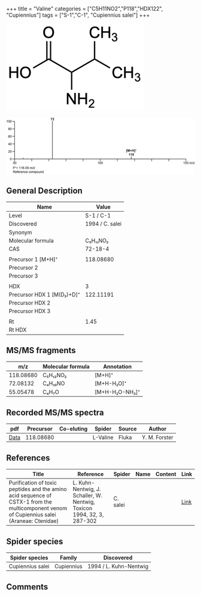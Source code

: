 +++
title = "Valine"
categories = ["C5H11NO2","P118","HDX122",
"Cupiennius"]
tags = ["S-1","C-1",
"Cupiennius salei"]
+++

![](/img/Valine.png)

![](/img_MSMS/118_Valine.png)

## General Description

| Name                      | Value           |
|---------------------------|-----------------|
| Level                     | S-1 / C-1       |
| Discovered                | 1994 / C. salei |
| Synonym                   |                 |
| Molecular formula         | C₅H₁₁NO₂        |
| CAS                       | 72-18-4         |
|                           |                 |
| Precursor 1 [M+H]⁺        | 118.08680       |
| Precursor 2               |                 |
| Precursor 3               |                 |
|                           |                 |
| HDX                       | 3               |
| Precursor HDX 1 [M(D₃)+D]⁺ | 122.11191       |
| Precursor HDX 2           |                 |
| Precursor HDX 3           |                 |
|                           |                 |
| Rt                        | 1.45            |
| Rt HDX                    |                 |

## MS/MS fragments

| m/z       | Molecular formula | Annotation     |
|-----------|-------------------|----------------|
| 118.08680 | C₅H₁₂NO₂          | [M+H]⁺         |
| 72.08132  | C₄H₁₀NO           | [M+H-H₂O]⁺     |
| 55.05478  | C₄H₇O             | [M+H-H₂O-NH₃]⁺ |

## Recorded MS/MS spectra

| pdf                              | Precursor | Co-eluting | Spider   | Source | Author        |
|----------------------------------|-----------|------------|----------|--------|---------------|
| [Data](/pdf/118_Valine_1-45.pdf) | 118.08680 |            | L-Valine | Fluka  | Y. M. Forster |

## References

| Title                                                                                                                                      | Reference                                                              | Spider   | Name | Content | Link                                         |
|--------------------------------------------------------------------------------------------------------------------------------------------|------------------------------------------------------------------------|----------|------|---------|----------------------------------------------|
| Purification of toxic peptides and the amino acid sequence of CSTX-1 from the multicomponent venom of Cupiennius salei (Araneae: Ctenidae) | L. Kuhn-Nentwig, J. Schaller, W. Nentwig, Toxicon 1994, 32, 3, 287-302 | C. salei |      |         | [Link](https://doi.org/10.1016/0041-0101(94)90082-5) |

## Spider species

| Spider species   | Family     | Discovered             |
|------------------|------------|------------------------|
| Cupiennius salei | Cupiennius | 1994 / L. Kuhn-Nentwig |

## Comments